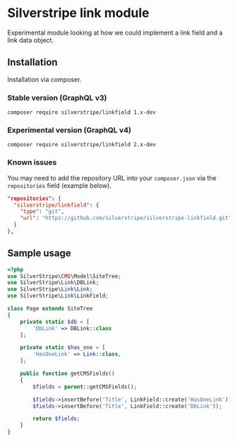 # Silverstripe link module

Experimental module looking at how we could implement a link field and a link data object.

## Installation

Installation via composer.

### Stable version (GraphQL v3)

`composer require silverstripe/linkfield 1.x-dev`

### Experimental version (GraphQL v4)

`composer require silverstripe/linkfield 2.x-dev`

### Known issues

You may need to add the repository URL into your `composer.json` via the `repositories` field (example below).

```json
"repositories": {
  "silverstripe/linkfield": {
    "type": "git",
    "url": "https://github.com/silverstripe/silverstripe-linkfield.git"
  }
},
```

## Sample usage

```php
<?php
use SilverStripe\CMS\Model\SiteTree;
use SilverStripe\Link\DBLink;
use SilverStripe\Link\Link;
use SilverStripe\Link\LinkField;

class Page extends SiteTree
{
    private static $db = [
        'DbLink' => DBLink::class
    ];

    private static $has_one = [
        'HasOneLink' => Link::class,
    ];

    public function getCMSFields()
    {
        $fields = parent::getCMSFields();

        $fields->insertBefore('Title', LinkField::create('HasOneLink'));
        $fields->insertBefore('Title', LinkField::create('DbLink'));

        return $fields;
    }
}
```
